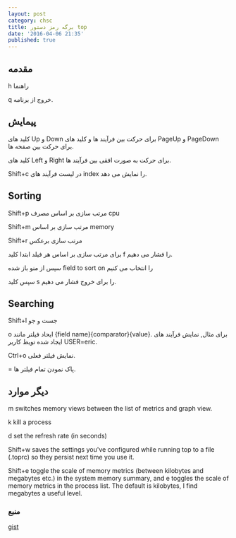 ```yaml
---
layout: post
category: chsc
title: برگه رمز دستور top
date: '2016-04-06 21:35'
published: true
---
```

## مقدمه

h راهنما

q خروج از برنامه.

## پیمایش

کلید های Up و Down برای حرکت بین فرآیند ها و کلید های PageUp و PageDown برای حرکت بین صفحه ها.

کلید های Left و Right برای حرکت به صورت افقی بین فرآیند ها.

Shift+c در لیست فرآیند های index را نمایش می دهد.

## Sorting

Shift+p مرتب سازی بر اساس مصرف cpu

Shift+m مرتب سازی بر اساس memory

Shift+r مرتب سازی برعکس

برای مرتب سازی بر اساس هر فیلد ابتدا کلید f را فشار می دهیم.

سپس از منو باز شده field to sort on را انتخاب می کنیم

سپس کلید s را برای خروج فشار می دهیم.

## Searching

Shift+l جست و جو

o ایحاد فیلتر مانند {field name}{comparator}{value}. برای مثال, نمایش فرآیند های ایجاد شده تویط کاربر USER=eric.

Ctrl+o نمایش فیلتر فعلی.

= پاک نمودن تمام فیلتر ها.

## دیگر موارد

m switches memory views between the list of metrics and graph view.

k kill a process

d set the refresh rate (in seconds)

Shift+w saves the settings you've configured while running top to a file (.toprc) so they persist next time you use it.

Shift+e toggle the scale of memory metrics (between kilobytes and megabytes etc.) in the system memory summary, and e toggles the scale of memory metrics in the process list. The default is kilobytes, I find megabytes a useful level.

### منبع

<a href="https://gist.github.com/ericandrewlewis/4983670c508b2f6b181703df43438c37">gist</a>
